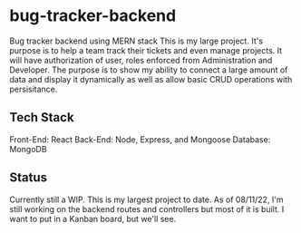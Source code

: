 # bug-tracker-backend
Bug tracker backend using MERN stack
This is my large project. It's purpose is to help a team track their tickets and even manage projects. It will have authorization of user, roles enforced from Administration and Developer. The purpose is to show my ability to connect a large amount of data and display it dynamically as well as allow basic CRUD operations with persisitance.

## Tech Stack
Front-End: React
Back-End: Node, Express, and Mongoose
Database: MongoDB

## Status
Currently still a WIP. This is my largest project to date. As of 08/11/22, I'm still working on the backend routes and controllers but most of it is built. I want to put in a Kanban board, but we'll see.
